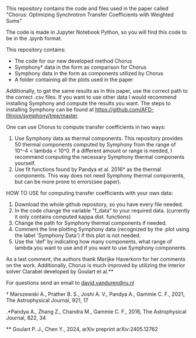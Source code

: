 This repository contains the code and files used in the paper called "Chorus: Optimizing Synchrotron Transfer Coefficients with Weighted Sums"

The code is made in Jupyter Notebook Python, so you will find this code to be in the .ipynb format.

This repository contains:

- The code for our new developed method Chorus
- Symphony† data in the form as comparison for Chorus
- Symphony data in the form as components utilized by Chorus
- A folder containing all the plots used in the paper

Additionally, to get the same results as in this paper, use the correct path to the correct .csv files.
If you want to use other data I would recommend installing Symphony and compute the results you want. The steps to installing Symphony can be found at https://github.com/AFD-Illinois/symphony/tree/master.

One can use Chorus to compute transfer coefficients in two ways:
1. Use Symphony data as thermal components. This repository provides 50 thermal components computed by Symphony from the range of 10^-4 < lambda < 10^0. If a different amount or range is needed, I recommend computing the necessary Symphony thermal components yourself.
2. Use fit functions found by Pandya et al. 2016* as the thermal components. This way does not need Symphony thermal components, but can be more prone to errors(see paper).

HOW TO USE for computing transfer coefficients with your own data:
1. Download the whole github repository, so you have every file needed.
2. In the code change the variable "f_data" to your required data. (currently it only contains computed kappa dist. functions)
3. Change the path for Symphony thermal components if needed.
4. Comment the line plotting Symphony data (recognized by the .plot using the label 'Symphony Data') if this plot is not needed.
5. Use the 'def' by indicating how many components, what range of lambda you want to use and if you want to use Symphony components.

As a last comment, the authors thank Marijke Haverkorn for her comments on the work. Additionally, Chorus is much improved by utilizing the interior solver Clarabel developed by Goulart et al.** 

For questions send an email to david.vanduren@ru.nl


† Marszewski A., Prather B. S., Joshi A. V., Pandya A., Gammie C. F., 2021,
The Astrophysical Journal, 921, 17

.*Pandya A., Zhang Z., Chandra M., Gammie C. F., 2016, The Astrophysical
Journal, 822, 34

** Goulart P. J., Chen Y., 2024, arXiv preprint arXiv:2405.12762
